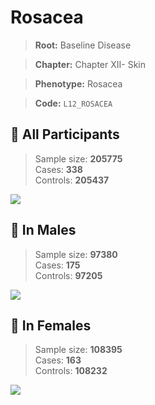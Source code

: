 # Rosacea

> **Root:** Baseline Disease  

> **Chapter:** Chapter XII- Skin  

> **Phenotype:** Rosacea  

> **Code:** `L12_ROSACEA`

## 🧪 All Participants  
> Sample size: **205775**  
> Cases: **338**  
> Controls: **205437**
<img src="/Disease/Figures/ALL/Incidence/L12_ROSACEA.png"/>
<CsvTable src="/Disease/Data/ALL/Incidence/COX_L12_ROSACEA.csv" label="🔍 View full results" />

## 👨 In Males  
> Sample size: **97380**  
> Cases: **175**  
> Controls: **97205**
<img src="/Disease/Figures/Male/Incidence/L12_ROSACEA.png"/>
<CsvTable src="/Disease/Data/Male/Incidence/COX_L12_ROSACEA.csv" label="🔍 View full results" />

## 👩 In Females  
> Sample size: **108395**  
> Cases: **163**  
> Controls: **108232**
<img src="/Disease/Figures/Female/Incidence/L12_ROSACEA.png"/>
<CsvTable src="/Disease/Data/Female/Incidence/COX_L12_ROSACEA.csv" label="🔍 View full results" />

